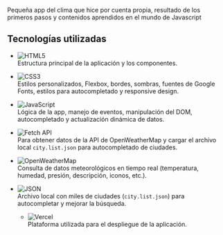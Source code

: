 Pequeña app del clima que hice por cuenta propia, resultado de los primeros pasos y contenidos aprendidos en el mundo de Javascript

##  Tecnologías utilizadas

- ![HTML5](https://img.shields.io/badge/HTML5-E34F26?style=for-the-badge&logo=html5&logoColor=white)  
  Estructura principal de la aplicación y los componentes.

- ![CSS3](https://img.shields.io/badge/CSS3-1572B6?style=for-the-badge&logo=css3&logoColor=white)  
  Estilos personalizados, Flexbox, bordes, sombras, fuentes de Google Fonts, estilos para autocompletado y responsive design.

- ![JavaScript](https://img.shields.io/badge/JavaScript-F7E017?style=for-the-badge&logo=javascript&logoColor=black)  
  Lógica de la app, manejo de eventos, manipulación del DOM, autocompletado y actualización dinámica de datos.

- ![Fetch API](https://img.shields.io/badge/Fetch%20API-000000?style=for-the-badge&logo=firefox&logoColor=white)  
  Para obtener datos de la API de OpenWeatherMap y cargar el archivo local `city.list.json` para autocompletado de ciudades.

- ![OpenWeatherMap](https://img.shields.io/badge/OpenWeatherMap-FF9800?style=for-the-badge&logo=openweathermap&logoColor=white)  
  Consulta de datos meteorológicos en tiempo real (temperatura, humedad, presión, descripción, iconos, etc.).

- ![JSON](https://img.shields.io/badge/JSON-000000?style=for-the-badge&logo=json&logoColor=white)  
  Archivo local con miles de ciudades (`city.list.json`) para autocompletar y mejorar la búsqueda.
  
  - ![Vercel](https://img.shields.io/badge/Vercel-000000?style=for-the-badge&logo=vercel&logoColor=white)  
  Plataforma utilizada para el despliegue de la aplicación.
